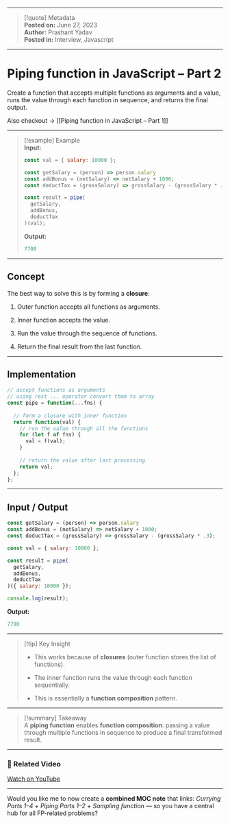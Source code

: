 
---

> [!quote] Metadata  
> **Posted on:** June 27, 2023  
> **Author:** Prashant Yadav  
> **Posted in:** Interview, Javascript

---

# Piping function in JavaScript – Part 2

Create a function that accepts multiple functions as arguments and a value, runs the value through each function in sequence, and returns the final output.

Also checkout → [[Piping function in JavaScript – Part 1]]

---

> [!example] Example  
> **Input:**
> 
> ```javascript
> const val = { salary: 10000 };
> 
> const getSalary = (person) => person.salary
> const addBonus = (netSalary) => netSalary + 1000;
> const deductTax = (grossSalary) => grossSalary - (grossSalary * .3);
> 
> const result = pipe(
>   getSalary,
>   addBonus,
>   deductTax 
> )(val);
> ```
> 
> **Output:**
> 
> ```javascript
> 7700
> ```

---

## Concept

The best way to solve this is by forming a **closure**:

1. Outer function accepts all functions as arguments.
    
2. Inner function accepts the value.
    
3. Run the value through the sequence of functions.
    
4. Return the final result from the last function.
    

---

## Implementation

```javascript
// accept functions as arguments
// using rest ... operator convert them to array
const pipe = function(...fns) {
  
  // form a closure with inner function
  return function(val) {
    // run the value through all the functions
    for (let f of fns) {
      val = f(val);
    }
    
    // return the value after last processing
    return val;
  };
};
```

---

## Input / Output

```javascript
const getSalary = (person) => person.salary
const addBonus = (netSalary) => netSalary + 1000;
const deductTax = (grossSalary) => grossSalary - (grossSalary * .3);

const val = { salary: 10000 };

const result = pipe(
  getSalary,
  addBonus,
  deductTax 
)({ salary: 10000 });

console.log(result);
```

**Output:**

```javascript
7700
```

---

> [!tip] Key Insight
> 
> - This works because of **closures** (outer function stores the list of functions).
>     
> - The inner function runs the value through each function sequentially.
>     
> - This is essentially a **function composition** pattern.
>     

---

> [!summary] Takeaway  
> A **piping function** enables **function composition**: passing a value through multiple functions in sequence to produce a final transformed result.

---

### 🎥 Related Video

[Watch on YouTube](https://youtu.be/jL6fLgf9Urw)

---

Would you like me to now create a **combined MOC note** that links: _Currying Parts 1–4_ + _Piping Parts 1–2_ + _Sampling function_ — so you have a central hub for all FP-related problems?